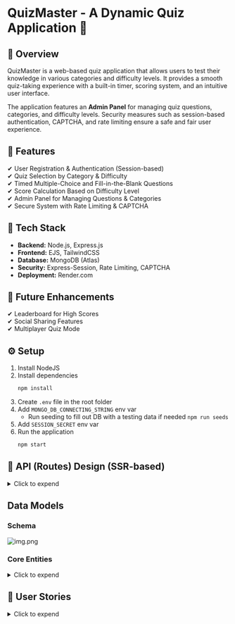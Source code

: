 # QuizMaster - A Dynamic Quiz Application 🎯

## 📌 Overview

QuizMaster is a web-based quiz application that allows users to test their knowledge in various categories and
difficulty levels. It provides a smooth quiz-taking experience with a built-in timer, scoring system, and an intuitive
user interface.

The application features an **Admin Panel** for managing quiz questions, categories, and difficulty levels. Security
measures such as session-based authentication, CAPTCHA, and rate limiting ensure a safe and fair user experience.

## 🚀 Features

✔ User Registration & Authentication (Session-based)  
✔ Quiz Selection by Category & Difficulty  
✔ Timed Multiple-Choice and Fill-in-the-Blank Questions  
✔ Score Calculation Based on Difficulty Level  
✔ Admin Panel for Managing Questions & Categories  
✔ Secure System with Rate Limiting & CAPTCHA

## 🔧 Tech Stack

- **Backend:** Node.js, Express.js
- **Frontend:** EJS, TailwindCSS
- **Database:** MongoDB (Atlas)
- **Security:** Express-Session, Rate Limiting, CAPTCHA
- **Deployment:** Render.com

## 🎯 Future Enhancements

✔ Leaderboard for High Scores  
✔ Social Sharing Features  
✔ Multiplayer Quiz Mode

## ⚙️ Setup

1. Install NodeJS
2. Install dependencies
    ```bash
    npm install
    ```
3. Create `.env` file in the root folder
4. Add `MONGO_DB_CONNECTING_STRING` env var
    - Run seeding to fill out DB with a testing data if needed `npm run seeds`
5. Add `SESSION_SECRET` env var
6. Run the application
   ```bash
   npm start
    ```

## 🔖 API (Routes) Design (SSR-based)

<details>
  <summary>Click to expend</summary>

### **User Authentication**

| Method | Endpoint         | Description                   |
|--------|------------------|-------------------------------|
| `GET`  | `/auth/login`    | Show login page               |
| `POST` | `/auth/login`    | Login user & start session    |
| `GET`  | `/auth/register` | Show registration page        |
| `POST` | `/auth/register` | Register a new user           |
| `POST` | `/auth/logout`   | Logout user & destroy session |

### **Quiz Participation**

| Method | Endpoint        | Description                                     |
|--------|-----------------|-------------------------------------------------|
| `GET`  | `/quiz`         | Show quiz selection page (category, difficulty) |
| `POST` | `/quiz/start`   | Start quiz & fetch questions                    |
| `POST` | `/quiz/submit`  | Submit answers & calculate score                |
| `GET`  | `/quiz/history` | Show user's past quiz history                   |

### **Admin Panel - Questions Management**

| Method | Endpoint                      | Description                                        |
|--------|-------------------------------|----------------------------------------------------|
| `GET`  | `/admin/questions`            | Show all questions (with search, sort, pagination) |
| `GET`  | `/admin/questions/new`        | Show form to add a new question                    |
| `POST` | `/admin/questions/create`     | Add a new question                                 |
| `GET`  | `/admin/questions/edit/:id`   | Show form to edit a question                       |
| `POST` | `/admin/questions/update/:id` | Update an existing question                        |
| `POST` | `/admin/questions/delete/:id` | Delete a question                                  |

### **Admin Panel - Categories & Difficulty Levels**

| Method | Endpoint                       | Description                          |
|--------|--------------------------------|--------------------------------------|
| `GET`  | `/admin/categories`            | Show all categories                  |
| `GET`  | `/admin/categories/new`        | Show form to add a category          |
| `POST` | `/admin/categories/create`     | Add a new category                   |
| `GET`  | `/admin/categories/edit/:id`   | Show form to edit a category         |
| `POST` | `/admin/categories/update/:id` | Update category details              |
| `POST` | `/admin/categories/delete/:id` | Delete a category                    |
| `GET`  | `/admin/difficulty`            | Show all difficulty levels           |
| `GET`  | `/admin/difficulty/new`        | Show form to add a difficulty level  |
| `POST` | `/admin/difficulty/create`     | Add a new difficulty level           |
| `GET`  | `/admin/difficulty/edit/:id`   | Show form to edit a difficulty level |
| `POST` | `/admin/difficulty/update/:id` | Update difficulty details            |
| `POST` | `/admin/difficulty/delete/:id` | Delete a difficulty level            |

### **Security & Performance**

| Method | Endpoint                     | Description                              |
|--------|------------------------------|------------------------------------------|
| `GET`  | `/security/captcha`          | Get CAPTCHA challenge before quiz starts |
| `POST` | `/security/validate-captcha` | Validate CAPTCHA response                |
| `GET`  | `/security/rate-limit`       | View rate-limiting status (admin only)   |

### **Future Features (Leaderboard & Social)**

| Method | Endpoint       | Description                      |
|--------|----------------|----------------------------------|
| `GET`  | `/leaderboard` | Show top quiz scores             |
| `POST` | `/share/score` | Share quiz score on social media |

</details>

## Data Models

### Schema

![img.png](docs/img.png)

### Core Entities

<details>
  <summary>Click to expend</summary>

1. **User** Model
    1. Schema:

        ```jsx
        User {
          _id: ObjectId,
          username: String,  // Unique, min 3, max 30 chars
          email: String,  // Unique, valid email
          password: String,  // Hashed, min 8 chars
          role: String,  // "user" or "admin"
          createdAt: Date
        }
        ```

    2. Indexes:
        - `{ "email": 1 }`  - unique
        - `{ "username": 1 }`  - unique
    3. Validation rules:
        - `username`: Min 3, max 30 chars, unique
        - `email`: Valid format, unique
        - `password`: Min 8 chars, hashed before storing
2. **Question** Model
    1. Schema:

        ```jsx
        Question {
          _id: ObjectId,
          userId: ObjectId (Reference to User),  // Required   
          categoryId: ObjectId (Reference to Category),  // Required
          difficultyId: ObjectId (Reference to Difficulty),  // Required
          questionText: String,  // Required, max 1000 chars
          options: [
            { id: "A", text: "Option 1" },
            { id: "B", text: "Option 2" },
            { id: "C", text: "Option 3" },
            { id: "D", text: "Option 4" }
          ],  // At least 2 options, max 6
          correctAnswer: "A",  // Must match one of `options.id`
          type: "multiple-choice",  // Enum: ['multiple-choice', 'single-choice', 'fill-in']
          createdAt: Date
        }
        ```

    2. Indexes:
        - `{ "categoryId": 1, "difficultyId": 1 }`  - filtering
        - `{ "createdAt": -1 }`  - sorting by newest questions
    3. Validation rules:
        - `questionText`: Required, max 500 chars
        - `options`: Min 2, max 6
        - `correctAnswer`: Must be one of `options.id`
        - `type`: Enum: `["multiple-choice", "single-choice", "fill-in"]`
3. **QuizSession** Model
    1. Schema:

        ```jsx
        QuizSession {
          _id: ObjectId,
          userId: ObjectId (Reference to User),  // Required
          categoryId: ObjectId (Reference to Category),  // Required
          difficultyId: ObjectId (Reference to Difficulty),  // Required
          score: Number,  // Calculated after submission
          createdAt: Date
        }
        ```

    2. Indexes:
        - `{ "userId": 1, "createdAt": -1 }` - fast user history lookup
        - `{ "categoryId": 1 }`  - filtering by category
        - `{ "difficultyId": 1 }` - filtering by difficulty
    3. Validation rules:
        - `userId`: Required, must exist in User model
        - `categoryId`: Required, must exist in Category model
        - `difficultyId`: Required, must exist in Difficulty model
        - `score`: Must be a positive number
4. **Category** Model
    1. Schema:

        ```jsx
        Category {
          _id: ObjectId,
          name: String,  // Unique, required
          createdAt: Date
        }
        ```

    2. Indexes:
        - `{ "name": 1 }` - unique, fast lookup
    3. Validation rules:
        - `name`: Required, unique
5. **Difficulty** Model
    1. Schema:

        ```jsx
        Difficulty {
          _id: ObjectId,
          level: String,  // Enum: ["Easy", "Medium", "Hard"]
          pointMultiplier: Number,  // 1 (Easy), 2 (Medium), 3 (Hard)
          createdAt: Date
        }
        ```

    2. Indexes:
        - `{ "level": 1 }` - unique
    3. Validation rules:
        - `level`: Enum: `["Easy", "Medium", "Hard"]`, unique
        - `pointMultiplier`: 1, 2, or 3
6. **Leaderboard** Model
    1. Schema:

        ```jsx
        Leaderboard {
          _id: ObjectId,
          userId: ObjectId (Reference to User),  // Required
          username: String,  // Cached for fast lookup
          score: Number,  // Required
          rank: Number,  // Calculated dynamically
          createdAt: Date
        }
        ```

    2. Indexes:
        - `{ "score": -1 }`  - fetching top scores fast
        - `{ "userId": 1 }` - searching a user's leaderboard position
    3. Validation rules:
        - `userId`: Required, must exist in `User` model
        - `score`: Must be a positive number
        - `rank`: Auto-calculated

</details>

## 🚀 User Stories

<details>
  <summary>Click to expend</summary>

### User Registration & Authentication

| ID    | Feature                | Priority     | Done (✅) |
|-------|------------------------|--------------|----------|
| US-01 | Register an account    | 🔴 MUST HAVE | ❌        |
| US-02 | Login to the system    | 🔴 MUST HAVE | ❌        |
| US-03 | Logout from the system | 🔴 MUST HAVE | ❌        |

### Quiz Participation

| ID    | Feature                              | Priority       | Done (✅) |
|-------|--------------------------------------|----------------|----------|
| US-04 | Select quiz category & difficulty    | 🔴 MUST HAVE   | ❌        |
| US-05 | Answer questions with a timer        | 🔴 MUST HAVE   | ❌        |
| US-06 | See final score after quiz           | 🔴 MUST HAVE   | ❌        |
| US-07 | See correct answers after submission | 🟠 SHOULD HAVE | ❌        |
| US-08 | View past quiz history               | 🟠 SHOULD HAVE | ❌        |

### Quiz Management (Admin)

| ID    | Feature                               | Priority       | Done (✅) |
|-------|---------------------------------------|----------------|----------|
| US-09 | Add new questions                     | 🔴 MUST HAVE   | ❌        |
| US-10 | Update existing questions             | 🔴 MUST HAVE   | ❌        |
| US-11 | Delete unwanted questions             | 🔴 MUST HAVE   | ❌        |
| US-12 | Search, filter & sort questions       | 🟠 SHOULD HAVE | ❌        |
| US-13 | Manage categories & difficulty levels | 🟠 SHOULD HAVE | ❌        |
| US-14 | Manage user roles                     | 🟡 COULD HAVE  | ❌        |

### Leaderboards & Social Sharing (Future Features)

| ID    | Feature           | Priority               | Done (✅) |
|-------|-------------------|------------------------|----------|
| US-15 | View leaderboard  | 🚫 WON’T HAVE (Future) | ❌        |
| US-16 | Share quiz scores | 🚫 WON’T HAVE (Future) | ❌        |

### Security & Performance

| ID    | Feature                                 | Priority       | Done (✅) |
|-------|-----------------------------------------|----------------|----------|
| US-17 | Limit login attempts                    | 🔴 MUST HAVE   | ❌        |
| US-18 | Implement CAPTCHA                       | 🟠 SHOULD HAVE | ❌        |
| US-19 | Optimize performance (caching, indexes) | 🟠 SHOULD HAVE | ❌        |

</details>
